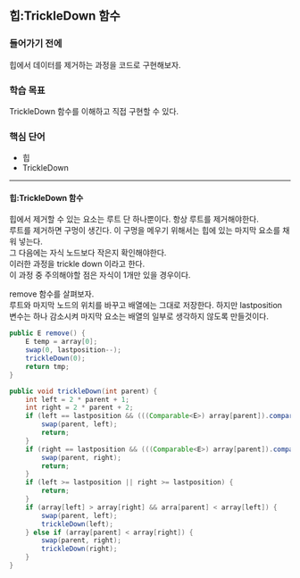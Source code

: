 ## 힙:TrickleDown 함수

### 들어가기 전에
힙에서 데이터를 제거하는 과정을 코드로 구현해보자.

### 학습 목표
TrickleDown 함수를 이해하고 직접 구현할 수 있다.

### 핵심 단어
- 힙
- TrickleDown

---
#### 힙:TrickleDown 함수
힙에서 제거할 수 있는 요소는 루트 단 하나뿐이다. 항상 루트를 제거해야한다.  
루트를 제거하면 구멍이 생긴다. 이 구멍을 메우기 위해서는 힙에 있는 마지막 요소를 채워 넣는다.  
그 다음에는 자식 노드보다 작은지 확인해야한다.  
이러한 과정을 trickle down 이라고 한다.  
이 과정 중 주의해야할 점은 자식이 1개만 있을 경우이다.  

remove 함수를 살펴보자.  
루트와 마지막 노드의 위치를 바꾸고 배열에는 그대로 저장한다. 하지만 lastposition 변수는 하나 감소시켜 마지막 요소는 배열의 일부로 생각하지 않도록 만들것이다.

```java
public E remove() {
    E temp = array[0];
    swap(0, lastposition--);
    trickleDown(0);
    return tmp;
}

public void trickleDown(int parent) {
    int left = 2 * parent + 1;
    int right = 2 * parent + 2;
    if (left == lastposition && (((Comparable<E>) array[parent]).compareTo(array[left])) < 0) {
        swap(parent, left);
        return;
    }
    if (right == lastposition && (((Comparable<E>) array[parent]).compareTo(array[right])) < 0) {
        swap(parent, right);
        return;
    }
    if (left >= lastposition || right >= lastposition) {
        return;
    }
    if (array[left] > array[right] && arra[parent] < array[left]) {
        swap(parent, left);
        trickleDown(left);
    } else if (array[parent] < array[right]) {
        swap(parent, right);
        trickleDown(right);
    }
}
```

